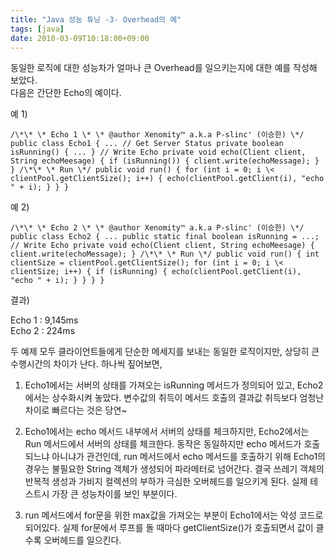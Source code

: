 ```yaml
---
title: "Java 성능 튜닝 -3- Overhead의 예"
tags: [java]
date: 2010-03-09T10:18:00+09:00
---
```


동일한 로직에 대한 성능차가 얼마나 큰 Overhead를 일으키는지에 대한 예를 작성해 보았다.  
다음은 간단한 Echo의 예이다.  
  
예 1)

    /\*\* \* Echo 1 \* \* @author Xenomity™ a.k.a P-slinc' (이승한) \*/ public class Echo1 { ... // Get Server Status private boolean isRunning() { ... } // Write Echo private void echo(Client client, String echoMeesage) { if (isRunning()) { client.write(echoMessage); } } /\*\* \* Run \*/ public void run() { for (int i = 0; i \< clientPool.getClientSize(); i++) { echo(clientPool.getClient(i), "echo " + i); } } }

  
예 2)  

    /\*\* \* Echo 2 \* \* @author Xenomity™ a.k.a P-slinc' (이승한) \*/ public class Echo2 { ... public static final boolean isRunning = ...; // Write Echo private void echo(Client client, String echoMeesage) { client.write(echoMessage); } /\*\* \* Run \*/ public void run() { int clientSize = clientPool.getClientSize(); for (int i = 0; i \< clientSize; i++) { if (isRunning) { echo(clientPool.getClient(i), "echo " + i); } } } }

  
결과)  

Echo 1 : 9,145ms  
Echo 2 : 224ms  

  
두 예제 모두 클라이언트들에게 단순한 메세지를 보내는 동일한 로직이지만, 상당히 큰 수행시간의 차이가 난다. 하나씩 짚어보면,  
  
1. Echo1에서는 서버의 상태를 가져오는 isRunning 메서드가 정의되어 있고, Echo2에서는 상수화시켜 놓았다. 변수값의 취득이 메서드 호출의 결과값 취득보다 엄청난 차이로 빠르다는 것은 당연~  
  
2. Echo1에서는 echo 메서드 내부에서 서버의 상태를 체크하지만, Echo2에서는 Run 메서드에서 서버의 상태를 체크한다. 동작은 동일하지만 echo 메서드가 호출되느냐 아니냐가 관건인데, run 메서드에서 echo 메서드를 호출하기 위해 Echo1의 경우는 불필요한 String 객체가 생성되어 파라메터로 넘어간다. 결국 쓰레기 객체의 반복적 생성과 가비지 컬렉션의 부하가 극심한 오버헤드를 일으키게 된다. 실제 테스트시 가장 큰 성능차이를 보인 부분이다.  
  
3. run 메서드에서 for문을 위한 max값을 가져오는 부분이 Echo1에서는 악성 코드로 되어있다. 실제 for문에서 루프를 돌 때마다 getClientSize()가 호출되면서 값이 클수록 오버헤드를 일으킨다.